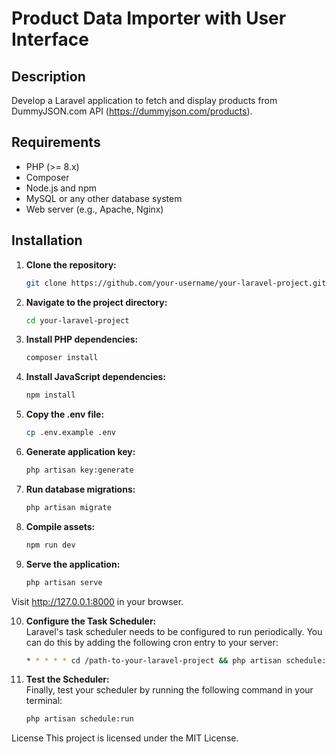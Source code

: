 # Product Data Importer with User Interface

## Description

Develop a Laravel application to fetch and display products from DummyJSON.com API (https://dummyjson.com/products).

## Requirements

- PHP (>= 8.x)
- Composer
- Node.js and npm
- MySQL or any other database system
- Web server (e.g., Apache, Nginx)

## Installation

1. **Clone the repository:**

   ```bash
   git clone https://github.com/your-username/your-laravel-project.git

2. **Navigate to the project directory:**   
   ```bash
   cd your-laravel-project

3. **Install PHP dependencies:**   
   ```bash
   composer install

4. **Install JavaScript dependencies:**   
   ```bash
   npm install

5. **Copy the .env file:**   
   ```bash
   cp .env.example .env

6. **Generate application key:**  
   ```bash 
   php artisan key:generate

7. **Run database migrations:**   
   ```bash
   php artisan migrate

8. **Compile assets:**   
   ```bash
   npm run dev

9. **Serve the application:**   
   ```bash
   php artisan serve

Visit http://127.0.0.1:8000 in your browser.

10. **Configure the Task Scheduler:**   
Laravel's task scheduler needs to be configured to run periodically. You can do this by adding the following cron entry to your server:
      ```bash
      * * * * * cd /path-to-your-laravel-project && php artisan schedule:run >> /dev/null 2>&1

11. **Test the Scheduler:**   
Finally, test your scheduler by running the following command in your terminal:
      ```bash
      php artisan schedule:run


License
This project is licensed under the MIT License.